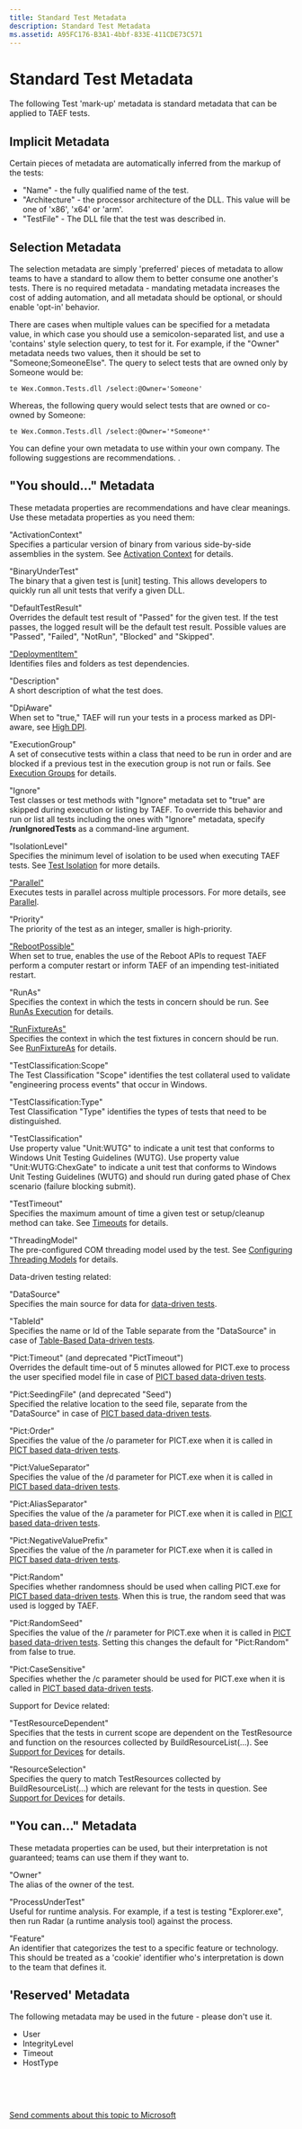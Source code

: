 ```yaml
---
title: Standard Test Metadata
description: Standard Test Metadata
ms.assetid: A95FC176-B3A1-4bbf-833E-411CDE73C571
---
```


# Standard Test Metadata


The following Test 'mark-up' metadata is standard metadata that can be applied to TAEF tests.

## <span id="Implicit_Metadata"></span><span id="implicit_metadata"></span><span id="IMPLICIT_METADATA"></span>Implicit Metadata


Certain pieces of metadata are automatically inferred from the markup of the tests:

-   "Name" - the fully qualified name of the test.
-   "Architecture" - the processor architecture of the DLL. This value will be one of 'x86', 'x64' or 'arm'.
-   "TestFile" - The DLL file that the test was described in.

## <span id="Selection_Metadata"></span><span id="selection_metadata"></span><span id="SELECTION_METADATA"></span>Selection Metadata


The selection metadata are simply 'preferred' pieces of metadata to allow teams to have a standard to allow them to better consume one another's tests. There is no required metadata - mandating metadata increases the cost of adding automation, and all metadata should be optional, or should enable 'opt-in' behavior.

There are cases when multiple values can be specified for a metadata value, in which case you should use a semicolon-separated list, and use a 'contains' style selection query, to test for it. For example, if the "Owner" metadata needs two values, then it should be set to "Someone;SomeoneElse". The query to select tests that are owned only by Someone would be:

``` syntax
te Wex.Common.Tests.dll /select:@Owner='Someone'
```

Whereas, the following query would select tests that are owned or co-owned by Someone:

``` syntax
te Wex.Common.Tests.dll /select:@Owner='*Someone*'
```

You can define your own metadata to use within your own company. The following suggestions are recommendations. .

## <span id="_You_should...__Metadata"></span><span id="_you_should...__metadata"></span><span id="_YOU_SHOULD...__METADATA"></span>"You should..." Metadata


These metadata properties are recommendations and have clear meanings. Use these metadata properties as you need them:

<span id="_ActivationContext_"></span><span id="_activationcontext_"></span><span id="_ACTIVATIONCONTEXT_"></span>"ActivationContext"  
Specifies a particular version of binary from various side-by-side assemblies in the system. See [Activation Context](activation-context.md) for details.

<span id="_BinaryUnderTest_"></span><span id="_binaryundertest_"></span><span id="_BINARYUNDERTEST_"></span>"BinaryUnderTest"  
The binary that a given test is \[unit\] testing. This allows developers to quickly run all unit tests that verify a given DLL.

<span id="_DefaultTestResult_"></span><span id="_defaulttestresult_"></span><span id="_DEFAULTTESTRESULT_"></span>"DefaultTestResult"  
Overrides the default test result of "Passed" for the given test. If the test passes, the logged result will be the default test result. Possible values are "Passed", "Failed", "NotRun", "Blocked" and "Skipped".

<span id="_DeploymentItem_"></span><span id="_deploymentitem_"></span><span id="_DEPLOYMENTITEM_"></span>["DeploymentItem"](deploymentitem-metadata.md)  
Identifies files and folders as test dependencies.

<span id="_Description_"></span><span id="_description_"></span><span id="_DESCRIPTION_"></span>"Description"  
A short description of what the test does.

<span id="_DpiAware_"></span><span id="_dpiaware_"></span><span id="_DPIAWARE_"></span>"DpiAware"  
When set to "true," TAEF will run your tests in a process marked as DPI-aware, see [High DPI](https://msdn.microsoft.com/library/windows/desktop/dd464646).

<span id="_ExecutionGroup_"></span><span id="_executiongroup_"></span><span id="_EXECUTIONGROUP_"></span>"ExecutionGroup"  
A set of consecutive tests within a class that need to be run in order and are blocked if a previous test in the execution group is not run or fails. See [Execution Groups](execution-groups.md) for details.

<span id="_Ignore_"></span><span id="_ignore_"></span><span id="_IGNORE_"></span>"Ignore"  
Test classes or test methods with "Ignore" metadata set to "true" are skipped during execution or listing by TAEF. To override this behavior and run or list all tests including the ones with "Ignore" metadata, specify **/runIgnoredTests** as a command-line argument.

<span id="_IsolationLevel_"></span><span id="_isolationlevel_"></span><span id="_ISOLATIONLEVEL_"></span>"IsolationLevel"  
Specifies the minimum level of isolation to be used when executing TAEF tests. See [Test Isolation](test-isolation.md) for more details.

<span id="_Parallel_"></span><span id="_parallel_"></span><span id="_PARALLEL_"></span>["Parallel"](parallel.md)  
Executes tests in parallel across multiple processors. For more details, see [Parallel](parallel.md).

<span id="_Priority_"></span><span id="_priority_"></span><span id="_PRIORITY_"></span>"Priority"  
The priority of the test as an integer, smaller is high-priority.

<span id="_RebootPossible_"></span><span id="_rebootpossible_"></span><span id="_REBOOTPOSSIBLE_"></span>["RebootPossible"](reboot.md)  
When set to true, enables the use of the Reboot APIs to request TAEF perform a computer restart or inform TAEF of an impending test-initiated restart.

<span id="_RunAs_"></span><span id="_runas_"></span><span id="_RUNAS_"></span>"RunAs"  
Specifies the context in which the tests in concern should be run. See [RunAs Execution](runas.md) for details.

<span id="_RunFixtureAs_"></span><span id="_runfixtureas_"></span><span id="_RUNFIXTUREAS_"></span>["RunFixtureAs"](runfixtureas.md)  
Specifies the context in which the test fixtures in concern should be run. See [RunFixtureAs](runfixtureas.md) for details.

<span id="_TestClassification_Scope_"></span><span id="_testclassification_scope_"></span><span id="_TESTCLASSIFICATION_SCOPE_"></span>"TestClassification:Scope"  
The Test Classification "Scope" identifies the test collateral used to validate "engineering process events" that occur in Windows.

<span id="_TestClassification_Type_"></span><span id="_testclassification_type_"></span><span id="_TESTCLASSIFICATION_TYPE_"></span>"TestClassification:Type"  
Test Classification "Type" identifies the types of tests that need to be distinguished.

<span id="_TestClassification_"></span><span id="_testclassification_"></span><span id="_TESTCLASSIFICATION_"></span>"TestClassification"  
Use property value "Unit:WUTG" to indicate a unit test that conforms to Windows Unit Testing Guidelines (WUTG). Use property value "Unit:WUTG:ChexGate" to indicate a unit test that conforms to Windows Unit Testing Guidelines (WUTG) and should run during gated phase of Chex scenario (failure blocking submit).

<span id="_TestTimeout_"></span><span id="_testtimeout_"></span><span id="_TESTTIMEOUT_"></span>"TestTimeout"  
Specifies the maximum amount of time a given test or setup/cleanup method can take. See [Timeouts](taef-timeouts.md) for details.

<span id="_ThreadingModel_"></span><span id="_threadingmodel_"></span><span id="_THREADINGMODEL_"></span>"ThreadingModel"  
The pre-configured COM threading model used by the test. See [Configuring Threading Models](threading-models.md) for details.

Data-driven testing related:

<span id="_DataSource_"></span><span id="_datasource_"></span><span id="_DATASOURCE_"></span>"DataSource"  
Specifies the main source for data for [data-driven tests](data-driven-testing.md).

<span id="_TableId_"></span><span id="_tableid_"></span><span id="_TABLEID_"></span>"TableId"  
Specifies the name or Id of the Table separate from the "DataSource" in case of [Table-Based Data-driven tests](table-data-source.md).

<span id="_Pict_Timeout___and_deprecated__PictTimeout__"></span><span id="_pict_timeout___and_deprecated__picttimeout__"></span><span id="_PICT_TIMEOUT___AND_DEPRECATED__PICTTIMEOUT__"></span>"Pict:Timeout" (and deprecated "PictTimeout")  
Overrides the default time-out of 5 minutes allowed for PICT.exe to process the user specified model file in case of [PICT based data-driven tests](pict-data-source.md).

<span id="_Pict_SeedingFile___and_deprecated__Seed__"></span><span id="_pict_seedingfile___and_deprecated__seed__"></span><span id="_PICT_SEEDINGFILE___AND_DEPRECATED__SEED__"></span>"Pict:SeedingFile" (and deprecated "Seed")  
Specified the relative location to the seed file, separate from the "DataSource" in case of [PICT based data-driven tests](pict-data-source.md).

<span id="_Pict_Order_"></span><span id="_pict_order_"></span><span id="_PICT_ORDER_"></span>"Pict:Order"  
Specifies the value of the /o parameter for PICT.exe when it is called in [PICT based data-driven tests](pict-data-source.md).

<span id="_Pict_ValueSeparator_"></span><span id="_pict_valueseparator_"></span><span id="_PICT_VALUESEPARATOR_"></span>"Pict:ValueSeparator"  
Specifies the value of the /d parameter for PICT.exe when it is called in [PICT based data-driven tests](pict-data-source.md).

<span id="_Pict_AliasSeparator_"></span><span id="_pict_aliasseparator_"></span><span id="_PICT_ALIASSEPARATOR_"></span>"Pict:AliasSeparator"  
Specifies the value of the /a parameter for PICT.exe when it is called in [PICT based data-driven tests](pict-data-source.md).

<span id="_Pict_NegativeValuePrefix_"></span><span id="_pict_negativevalueprefix_"></span><span id="_PICT_NEGATIVEVALUEPREFIX_"></span>"Pict:NegativeValuePrefix"  
Specifies the value of the /n parameter for PICT.exe when it is called in [PICT based data-driven tests](pict-data-source.md).

<span id="_Pict_Random_"></span><span id="_pict_random_"></span><span id="_PICT_RANDOM_"></span>"Pict:Random"  
Specifies whether randomness should be used when calling PICT.exe for [PICT based data-driven tests](pict-data-source.md). When this is true, the random seed that was used is logged by TAEF.

<span id="_Pict_RandomSeed_"></span><span id="_pict_randomseed_"></span><span id="_PICT_RANDOMSEED_"></span>"Pict:RandomSeed"  
Specifies the value of the /r parameter for PICT.exe when it is called in [PICT based data-driven tests](pict-data-source.md). Setting this changes the default for "Pict:Random" from false to true.

<span id="_Pict_CaseSensitive_"></span><span id="_pict_casesensitive_"></span><span id="_PICT_CASESENSITIVE_"></span>"Pict:CaseSensitive"  
Specifies whether the /c parameter should be used for PICT.exe when it is called in [PICT based data-driven tests](pict-data-source.md).

Support for Device related:

<span id="_TestResourceDependent_"></span><span id="_testresourcedependent_"></span><span id="_TESTRESOURCEDEPENDENT_"></span>"TestResourceDependent"  
Specifies that the tests in current scope are dependent on the TestResource and function on the resources collected by BuildResourceList(...). See [Support for Devices](device-support.md) for details.

<span id="_ResourceSelection_"></span><span id="_resourceselection_"></span><span id="_RESOURCESELECTION_"></span>"ResourceSelection"  
Specifies the query to match TestResources collected by BuildResourceList(...) which are relevant for the tests in question. See [Support for Devices](device-support.md) for details.

## <span id="_You_can...__Metadata"></span><span id="_you_can...__metadata"></span><span id="_YOU_CAN...__METADATA"></span>"You can..." Metadata


These metadata properties can be used, but their interpretation is not guaranteed; teams can use them if they want to.

<span id="_Owner_"></span><span id="_owner_"></span><span id="_OWNER_"></span>"Owner"  
The alias of the owner of the test.

<span id="_ProcessUnderTest_"></span><span id="_processundertest_"></span><span id="_PROCESSUNDERTEST_"></span>"ProcessUnderTest"  
Useful for runtime analysis. For example, if a test is testing "Explorer.exe", then run Radar (a runtime analysis tool) against the process.

<span id="_Feature_"></span><span id="_feature_"></span><span id="_FEATURE_"></span>"Feature"  
An identifier that categorizes the test to a specific feature or technology. This should be treated as a 'cookie' identifier who's interpretation is down to the team that defines it.

## <span id="_Reserved__Metadata"></span><span id="_reserved__metadata"></span><span id="_RESERVED__METADATA"></span>'Reserved' Metadata


The following metadata may be used in the future - please don't use it.

-   User
-   IntegrityLevel
-   Timeout
-   HostType

 

 

[Send comments about this topic to Microsoft](mailto:wsddocfb@microsoft.com?subject=Documentation%20feedback%20[taef\taef]:%20Standard%20Test%20Metadata%20%20RELEASE:%20%289/12/2016%29&body=%0A%0APRIVACY%20STATEMENT%0A%0AWe%20use%20your%20feedback%20to%20improve%20the%20documentation.%20We%20don't%20use%20your%20email%20address%20for%20any%20other%20purpose,%20and%20we'll%20remove%20your%20email%20address%20from%20our%20system%20after%20the%20issue%20that%20you're%20reporting%20is%20fixed.%20While%20we're%20working%20to%20fix%20this%20issue,%20we%20might%20send%20you%20an%20email%20message%20to%20ask%20for%20more%20info.%20Later,%20we%20might%20also%20send%20you%20an%20email%20message%20to%20let%20you%20know%20that%20we've%20addressed%20your%20feedback.%0A%0AFor%20more%20info%20about%20Microsoft's%20privacy%20policy,%20see%20http://privacy.microsoft.com/default.aspx. "Send comments about this topic to Microsoft")




